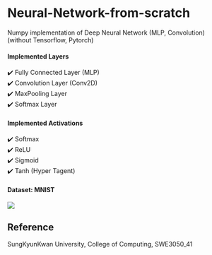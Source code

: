 # Neural-Network-from-scratch
Numpy implementation of Deep Neural Network (MLP, Convolution) (without Tensorflow, Pytorch) <br>
#### Implemented Layers
✔️ Fully Connected Layer (MLP) <br>
✔️ Convolution Layer (Conv2D) <br>
✔️ MaxPooling Layer <br>
✔️ Softmax Layer <br>

#### Implemented Activations
✔️ Softmax <br>
✔️ ReLU <br>
✔️ Sigmoid <br>
✔️ Tanh (Hyper Tagent) <br>

#### Dataset: MNIST
<img src="https://3954911119-files.gitbook.io/~/files/v0/b/gitbook-legacy-files/o/assets%2F-LbBOSivlH5hwcpk3QX6%2F-LbhL_FaY3MddySqIHac%2F-LbhM4AcyBV0K9EJAxs4%2F51301.png?alt=media&token=fffa2e0c-25de-4e2f-b300-5a0b84bcb0da">

## Reference
SungKyunKwan University, College of Computing, SWE3050_41
